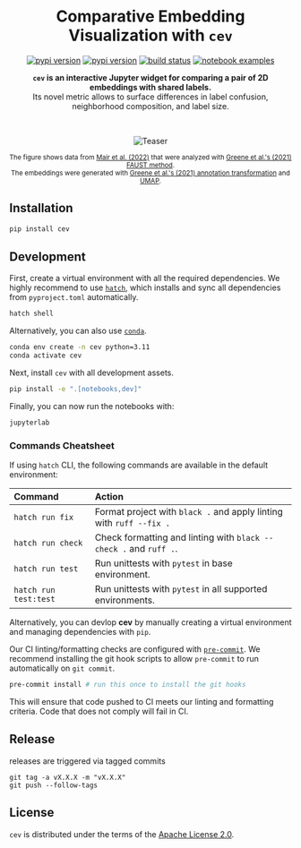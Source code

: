 <h1 align="center">
  Comparative Embedding Visualization with <code>cev</code>
</h1>

<div align="center">
  
  [![pypi version](https://img.shields.io/badge/ozette-technologies-ozette.svg?color=0072E1&labelColor=0B1117&style=flat-square)](https://ozette.com/)
  [![pypi version](https://img.shields.io/pypi/v/cev.svg?color=0072E1&labelColor=0B1117&style=flat-square)](https://pypi.org/project/cev/)
  [![build status](https://img.shields.io/github/actions/workflow/status/OzetteTech/comparative-embedding-visualization/ci.yml?branch=main&color=0072E1&labelColor=0B1117&style=flat-square)](https://github.com/OzetteTech/comparative-embedding-visualization/actions?query=workflow%3ARelease)
  [![notebook examples](https://img.shields.io/badge/notebook-examples-0072E1.svg?labelColor=0B1117&style=flat-square)](notebooks)
  
</div>

<div align="center">
  
  <strong><code>cev</code> is an interactive Jupyter widget for comparing a pair of 2D embeddings with shared labels.</strong><br />Its novel metric allows to surface differences in label confusion, neighborhood composition, and label size.
  
</div>

<br/>

<div align="center">
  
  ![Teaser](https://github.com/OzetteTech/comparative-embedding-visualization/assets/84813279/297cbdb9-b6a2-4102-bde9-b14f0ca24a09)
  
  <sub>The figure shows data from [Mair et al. (2022)](https://doi.org/10.1038/s41586-022-04718-w) that were analyzed with [Greene et al.'s (2021) FAUST method](https://doi.org/10.1016/j.patter.2021.100372).<br />The embeddings were generated with [Greene et al.'s (2021) annotation transformation](https://github.com/flekschas-ozette/ismb-biovis-2022) and [UMAP](https://github.com/lmcinnes/umap).</sub>
  
</div>

## Installation

```sh
pip install cev
```

## Development

First, create a virtual environment with all the required dependencies. We highly recommend to use [`hatch`](https://github.com/pypa/hatch), which installs and sync all dependencies from `pyproject.toml` automatically.

```sh
hatch shell
```

Alternatively, you can also use [`conda`](https://docs.conda.io/en/latest/).

```sh
conda env create -n cev python=3.11
conda activate cev
```

Next, install `cev` with all development assets.

```sh
pip install -e ".[notebooks,dev]"
```

Finally, you can now run the notebooks with:

```sh
jupyterlab
```

### Commands Cheatsheet

If using `hatch` CLI, the following commands are available in the default environment:

| Command                | Action                                                              |
| :--------------------- | :------------------------------------------------------------------ |
| `hatch run fix`        | Format project with `black .` and apply linting with `ruff --fix .` |
| `hatch run check`      | Check formatting and linting with `black --check .` and `ruff .`.   |
| `hatch run test`       | Run unittests with `pytest` in base environment.                    |
| `hatch run test:test`  | Run unittests with `pytest` in all supported environments.          |

Alternatively, you can devlop **cev** by manually creating a virtual environment and managing
dependencies with `pip`.

Our CI linting/formatting checks are configured with [`pre-commit`](https://pre-commit.com/).
We recommend installing the git hook scripts to allow `pre-commit` to run automatically on `git commit`.

```sh
pre-commit install # run this once to install the git hooks
```

This will ensure that code pushed to CI meets our linting and formatting criteria. Code that does
not comply will fail in CI.

## Release

releases are triggered via tagged commits

```
git tag -a vX.X.X -m "vX.X.X"
git push --follow-tags
```

## License

`cev` is distributed under the terms of the [Apache License 2.0](LICENSE).
